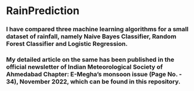 # RainPrediction
### I have compared three machine learning algorithms for a small dataset of rainfall, namely Naive Bayes Classifier, Random Forest Classifier and Logistic Regression.
### My detailed article on the same has been published in the official newsletter of Indian Meteorological Society of Ahmedabad Chapter: E-Megha’s monsoon issue (Page No. - 34), November 2022, which can be found in this repository.
